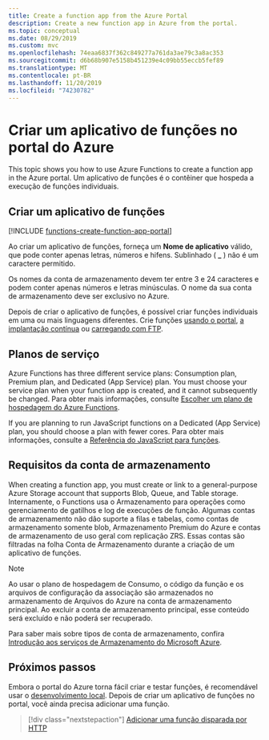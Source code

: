 ```yaml
---
title: Create a function app from the Azure Portal
description: Create a new function app in Azure from the portal.
ms.topic: conceptual
ms.date: 08/29/2019
ms.custom: mvc
ms.openlocfilehash: 74eaa6837f362c849277a761da3ae79c3a8ac353
ms.sourcegitcommit: d6b68b907e5158b451239e4c09bb55eccb5fef89
ms.translationtype: MT
ms.contentlocale: pt-BR
ms.lasthandoff: 11/20/2019
ms.locfileid: "74230782"
---
```

# <a name="create-a-function-app-from-the-azure-portal"></a>Criar um aplicativo de funções no portal do Azure

This topic shows you how to use Azure Functions to create a function app in the Azure portal. Um aplicativo de funções é o contêiner que hospeda a execução de funções individuais. 

## <a name="create-a-function-app"></a>Criar um aplicativo de funções

[!INCLUDE [functions-create-function-app-portal](../../includes/functions-create-function-app-portal.md)]

Ao criar um aplicativo de funções, forneça um **Nome de aplicativo** válido, que pode conter apenas letras, números e hifens. Sublinhado ( **_** ) não é um caractere permitido.

Os nomes da conta de armazenamento devem ter entre 3 e 24 caracteres e podem conter apenas números e letras minúsculas. O nome da sua conta de armazenamento deve ser exclusivo no Azure. 

Depois de criar o aplicativo de funções, é possível criar funções individuais em uma ou mais linguagens diferentes. Crie funções [usando o portal](functions-create-first-azure-function.md#create-function), [a implantação contínua](functions-continuous-deployment.md) ou [carregando com FTP](https://github.com/projectkudu/kudu/wiki/Accessing-files-via-ftp).

## <a name="service-plans"></a>Planos de serviço

Azure Functions has three different service plans: Consumption plan, Premium plan, and Dedicated (App Service) plan. You must choose your service plan when your function app is created, and it cannot subsequently be changed. Para obter mais informações, consulte [Escolher um plano de hospedagem do Azure Functions](functions-scale.md).

If you are planning to run JavaScript functions on a Dedicated (App Service) plan, you should choose a plan with fewer cores. Para obter mais informações, consulte a [Referência do JavaScript para funções](functions-reference-node.md#choose-single-vcpu-app-service-plans).

<a name="storage-account-requirements"></a>

## <a name="storage-account-requirements"></a>Requisitos da conta de armazenamento

When creating a function app, you must create or link to a general-purpose Azure Storage account that supports Blob, Queue, and Table storage. Internamente, o Functions usa o Armazenamento para operações como gerenciamento de gatilhos e log de execuções de função. Algumas contas de armazenamento não dão suporte a filas e tabelas, como contas de armazenamento somente blob, Armazenamento Premium do Azure e contas de armazenamento de uso geral com replicação ZRS. Essas contas são filtradas na folha Conta de Armazenamento durante a criação de um aplicativo de funções.

>[!NOTE]
>Ao usar o plano de hospedagem de Consumo, o código da função e os arquivos de configuração da associação são armazenados no armazenamento de Arquivos do Azure na conta de armazenamento principal. Ao excluir a conta de armazenamento principal, esse conteúdo será excluído e não poderá ser recuperado.

Para saber mais sobre tipos de conta de armazenamento, confira [Introdução aos serviços de Armazenamento do Microsoft Azure](../storage/common/storage-introduction.md#azure-storage-services). 

## <a name="next-steps"></a>Próximos passos

Embora o portal do Azure torna fácil criar e testar funções, é recomendável usar o [desenvolvimento local](functions-develop-local.md). Depois de criar um aplicativo de funções no portal, você ainda precisa adicionar uma função. 

> [!div class="nextstepaction"]
> [Adicionar uma função disparada por HTTP](functions-create-first-azure-function.md#create-function)
